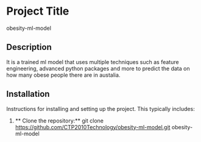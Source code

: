 # Project Title
obesity-ml-model

## Description
It is a trained ml model that uses multiple techniques such as feature engineering, advanced python packages and more to predict the data on how many obese people there are in austalia.

## Installation
Instructions for installing and setting up the project. This typically includes:

1. ** Clone the repository:**
   git clone https://github.com/CTP2010Technology/obesity-ml-model.git
   obesity-ml-model
